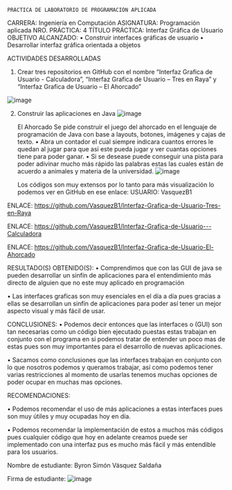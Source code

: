  	PRÁCTICA DE LABORATORIO DE PROGRAMACIÓN APLICADA

CARRERA: Ingeniería en Computación	ASIGNATURA: Programación aplicada
NRO. PRÁCTICA:	4	TÍTULO PRÁCTICA: Interfaz Gráfica de Usuario
OBJETIVO ALCANZADO:
•	Construir interfaces gráficas de usuario
•	Desarrollar interfaz gráfica orientada a objetos

ACTIVIDADES DESARROLLADAS
1.	Crear tres repositorios en GitHub con el nombre “Interfaz Grafica de Usuario - Calculadora”, “Interfaz Grafica de Usuario – Tres en Raya” y “Interfaz Grafica de Usuario – El Ahorcado”

![image](https://user-images.githubusercontent.com/49033314/57341042-4ef20a00-70fe-11e9-885e-9418b3830fd1.png)

2.	Construir las aplicaciones en Java
![image](https://user-images.githubusercontent.com/49033314/57341075-7cd74e80-70fe-11e9-9fdb-de4b6291abf3.png)
 

	
	El Ahorcado
Se pide construir el juego del ahorcado en el lenguaje de programación de Java con base a layouts, botones, imágenes y cajas de texto.
•	Abra un contador el cual siempre indicara cuantos errores le quedan al jugar para que así este pueda jugar y ver cuantas opciones tiene para poder ganar.
•	Si se desease puede conseguir una pista para poder adivinar mucho más rápido las palabras estas las cuales están de acuerdo a animales y materia de la universidad.
![image](https://user-images.githubusercontent.com/49033314/57341128-b740eb80-70fe-11e9-948e-7398256b1706.png)


 	Los códigos son muy extensos por lo tanto para más visualización lo podemos ver en GitHub en ese enlace:
USUARIO: VasquezB1

ENLACE: https://github.com/VasquezB1/Interfaz-Grafica-de-Usuario-Tres-en-Raya

ENLACE: https://github.com/VasquezB1/Interfaz-Grafica-de-Usuario---Calculadora

ENLACE: https://github.com/VasquezB1/Interfaz-Grafica-de-Usuario-El-Ahorcado

RESULTADO(S) OBTENIDO(S):
•	Comprendimos que con las GUI de java se pueden desarrollar un sinfín de aplicaciones para el entendimiento más directo de alguien que no este muy aplicado en programación

•	Las interfaces graficas son muy esenciales en el día a día pues gracias a ellas se desarrollan un sinfín de aplicaciones para poder así tener un mejor aspecto visual y más fácil de usar.

CONCLUSIONES:
•	Podemos decir entonces que las interfaces o (GUI) son tan necesarias como un código bien ejecutado puestas estas trabajan en conjunto con el programa en si podemos tratar de entender un poco mas de estas pues son muy importantes para el desarrollo de nuevas aplicaciones.

•	Sacamos como conclusiones que las interfaces trabajan en conjunto con lo que nosotros podemos y queramos trabajar, así como podemos tener varias restricciones al momento de usarlas tenemos muchas opciones de poder ocupar en muchas mas opciones.

RECOMENDACIONES:

•	Podemos recomendar el uso de más aplicaciones a estas interfaces pues son muy útiles y muy ocupadas hoy en día.

•	Podemos recomendar la implementación de estos a muchos más códigos pues cualquier código que hoy en adelante creamos puede ser implementado con una interfaz pus es mucho más fácil y más entendible para los usuarios.

Nombre de estudiante: Byron Simón Vásquez Saldaña


Firma de estudiante: ![image](https://user-images.githubusercontent.com/49033314/57341165-e35c6c80-70fe-11e9-8f16-01406ae130ce.png)


